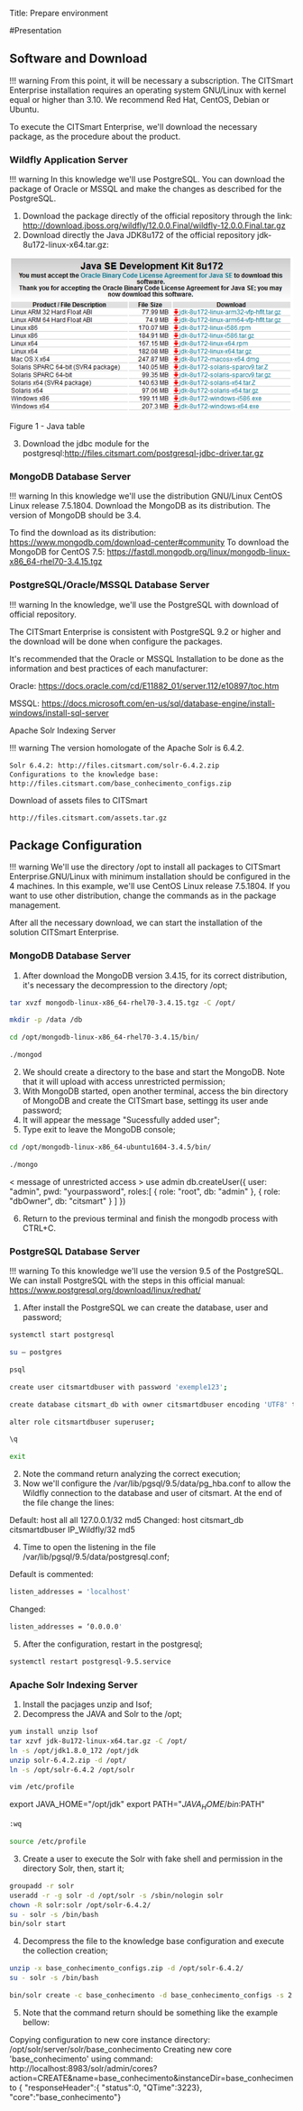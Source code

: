 Title: Prepare environment

#Presentation


## Software and Download

!!! warning
    From this point, it will be necessary a subscription.
    The CITSmart Enterprise installation requires an operating system GNU/Linux with kernel equal or higher than 3.10.
    We recommend Red Hat, CentOS, Debian or Ubuntu.

To execute the CITSmart Enterprise, we'll download the necessary package, as the procedure about the product.

### Wildfly Application Server

!!! warning
    In this knowledge we'll use PostgreSQL.
    You can download the package of Oracle or MSSQL and make the changes as described for the PostgreSQL.

1. Download the package directly of the official repository through the link: http://download.jboss.org/wildfly/12.0.0.Final/wildfly-12.0.0.Final.tar.gz
2. Download directly the Java JDK8u172 of the official repository jdk-8u172-linux-x64.tar.gz:

![Java Download](images/java-download.png)

Figure 1 - Java table

3. Download the jdbc module for the postgresql:http://files.citsmart.com/postgresql-jdbc-driver.tar.gz

### MongoDB Database Server

!!! warning
    In this knowledge we'll use the distribution GNU/Linux CentOS Linux release 7.5.1804.
    Download the MongoDB as its distribution.
    The version of MongoDB should be 3.4.

To find the download as its distribution: https://www.mongodb.com/download-center#community
To download the MongoDB for CentOS 7.5: https://fastdl.mongodb.org/linux/mongodb-linux-x86_64-rhel70-3.4.15.tgz

### PostgreSQL/Oracle/MSSQL Database Server

!!! warning
    In the knowledge, we'll use the PostgreSQL with download of official repository.

The CITSmart Enterprise is consistent with PostgreSQL 9.2 or higher and the download will be done when configure the packages.

It's recommended that the Oracle or MSSQL Installation to be done as the information and best practices of each manufacturer:

Oracle:
https://docs.oracle.com/cd/E11882_01/server.112/e10897/toc.htm
	
MSSQL:
https://docs.microsoft.com/en-us/sql/database-engine/install-windows/install-sql-server

Apache Solr Indexing Server

!!! warning
    The version homologate of the Apache Solr is 6.4.2.

    Solr 6.4.2: http://files.citsmart.com/solr-6.4.2.zip
    Configurations to the knowledge base: http://files.citsmart.com/base_conhecimento_configs.zip

Download of assets files to CITSmart

    http://files.citsmart.com/assets.tar.gz

## Package Configuration

!!! warning
    We'll use the directory /opt to install all packages to CITSmart Enterprise.GNU/Linux with minimum installation should be configured in the 4 machines.
    In this example, we'll use CentOS Linux release 7.5.1804. If you want to use other distribution, change the commands as in the package management.

After all the necessary download, we can start the installation of the solution CITSmart Enterprise.

### MongoDB Database Server

1. After download the MongoDB version 3.4.15, for its correct distribution, it's necessary the decompression to the directory /opt;

``` sh
tar xvzf mongodb-linux-x86_64-rhel70-3.4.15.tgz -C /opt/
```

``` sh
mkdir -p /data /db
```

``` sh
cd /opt/mongodb-linux-x86_64-rhel70-3.4.15/bin/
```

``` sh
./mongod
```

<message of unrestricted access >

2. We should create a directory to the base and start the MongoDB. Note that it will upload with access unrestricted permission;
3. With MongoDB started, open another terminal, access the bin directory of MongoDB and create the CITSmart base, settingg its user ande password;
4. It will appear the message "Sucessfully added user";
5. Type exit to leave the MongoDB console;

``` sh
cd /opt/mongodb-linux-x86_64-ubuntu1604-3.4.5/bin/
```

``` sh
./mongo
```


< message of unrestricted access >
use admin
db.createUser({
user: "admin",
pwd: "yourpassword",
roles:[
{ role: "root", db: "admin" },
{ role: "dbOwner", db: "citsmart" }
]
})

6. Return to the previous terminal and finish the mongodb process with CTRL+C.

### PostgreSQL Database Server

!!! warning
    To this knowledge we'll use the version 9.5 of the PostgreSQL.
    We can install PostgreSQL with the steps in this official manual: https://www.postgresql.org/download/linux/redhat/

1. After install the PostgreSQL we can create the database, user and password;

``` sh
systemctl start postgresql
```

``` sh
su – postgres
```

``` sh
psql
```

```sh
create user citsmartdbuser with password 'exemple123';
```

<message CREATE ROLE>

``` sh
create database citsmart_db with owner citsmartdbuser encoding 'UTF8' tablespace pg_default;
```

<mensagem CREATE DATABASE>

``` sh
alter role citsmartdbuser superuser;
```

<mensagem ALTER ROLE>

``` sh
\q
```

``` sh
exit
```

2. Note the command return analyzing the correct execution;
3. Now we'll configure the /var/lib/pgsql/9.5/data/pg_hba.conf to allow the Wildfly connection to the database and user of citsmart. At the end of the file change the lines:

Default: host all all 127.0.0.1/32 md5
Changed: host citsmart_db citsmartdbuser IP_Wildfly/32 md5

4. Time to open the listening in the file /var/lib/pgsql/9.5/data/postgresql.conf;

Default is commented:

``` sh
listen_addresses = 'localhost'
```
Changed: 

``` sh
listen_addresses = ‘0.0.0.0'
```

5. After the configuration, restart in the postgresql;

``` sh
systemctl restart postgresql-9.5.service
```

### Apache Solr Indexing Server

1. Install the pacjages unzip and Isof;
2. Decompress the JAVA and Solr to the /opt;

``` sh
yum install unzip lsof
tar xzvf jdk-8u172-linux-x64.tar.gz -C /opt/
ln -s /opt/jdk1.8.0_172 /opt/jdk
unzip solr-6.4.2.zip -d /opt/
ln -s /opt/solr-6.4.2 /opt/solr
```

``` sh
vim /etc/profile
```
export JAVA_HOME="/opt/jdk"
export PATH="$JAVA_HOME/bin:$PATH"

``` sh
:wq
```

``` sh
source /etc/profile
```

3. Create a user to execute the Solr with fake shell and permission in the directory Solr, then, start it;

``` sh
groupadd -r solr
useradd -r -g solr -d /opt/solr -s /sbin/nologin solr
chown -R solr:solr /opt/solr-6.4.2/
su - solr -s /bin/bash
bin/solr start
```

4. Decompress the file to the knowledge base configuration and execute the collection creation;

``` sh
unzip -x base_conhecimento_configs.zip -d /opt/solr-6.4.2/
su - solr -s /bin/bash
```

``` sh
bin/solr create -c base_conhecimento -d base_conhecimento_configs -s 2 -rf 2
```

5. Note that the command return should be something like the example bellow:

Copying configuration to new core instance directory: /opt/solr/server/solr/base_conhecimento
Creating new core 'base_conhecimento' using command: http://localhost:8983/solr/admin/cores?action=CREATE&name=base_conhecimento&instanceDir=base_conhecimento
{
"responseHeader":{
"status":0,
"QTime":3223},
"core":"base_conhecimento"}